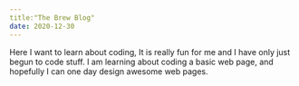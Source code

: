 ```yaml
---
title:"The Brew Blog"
date: 2020-12-30
---
```

Here I want to learn about coding, It is really fun for me and I have only just begun to code stuff. I am learning about coding a basic web page, and
hopefully I can one day design awesome web pages.
